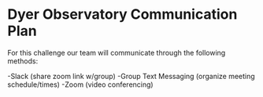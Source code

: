 # Dyer Observatory Communication Plan

For this challenge our team will communicate through the following methods:

-Slack (share zoom link w/group)
-Group Text Messaging (organize meeting schedule/times)
-Zoom (video conferencing)
